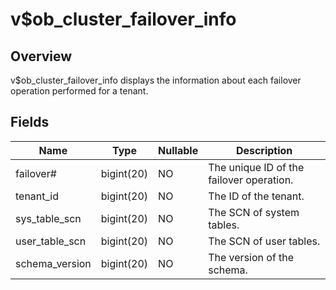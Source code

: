 v$ob_cluster_failover_info 
===============================================



Overview 
-----------------------------

v$ob_cluster_failover_info displays the information about each failover operation performed for a tenant.

Fields 
---------------------------



|      Name      |    Type    | Nullable |               Description                |
|----------------|------------|----------|------------------------------------------|
| failover#      | bigint(20) | NO       | The unique ID of the failover operation. |
| tenant_id      | bigint(20) | NO       | The ID of the tenant.                    |
| sys_table_scn  | bigint(20) | NO       | The SCN of system tables.                |
| user_table_scn | bigint(20) | NO       | The SCN of user tables.                  |
| schema_version | bigint(20) | NO       | The version of the schema.               |



